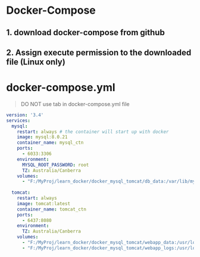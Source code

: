 # Docker-Compose
## 1. download docker-compose from github

## 2. Assign execute permission to the downloaded file (Linux only)

# docker-compose.yml
> DO NOT use tab in docker-compose.yml file
```yml
version: '3.4'
services:
  mysql:
    restart: always # the container will start up with docker
    image: mysql:8.0.21
    container_name: mysql_ctn
    ports:
      - 6033:3306
    environment:
      MYSQL_ROOT_PASSWORD: root
      TZ: Australia/Canberra
    volumes:
      - "F:/MyProj/learn_docker/docker_mysql_tomcat/db_data:/var/lib/mysql"
  
  tomcat:
    restart: always
    image: tomcat:latest
    container_name: tomcat_ctn
    ports:
      - 6437:8080
    environment:
      TZ: Australia/Canberra
    volumes:
      - "F:/MyProj/learn_docker/docker_mysql_tomcat/webapp_data:/usr/local/tomcat/webapps"
      - "F:/MyProj/learn_docker/docker_mysql_tomcat/webapp_logs:/usr/local/tomcat/logs"
```